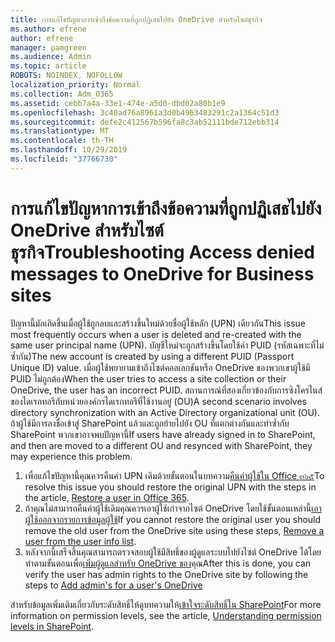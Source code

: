 ```yaml
---
title: การแก้ไขปัญหาการเข้าถึงข้อความที่ถูกปฏิเสธไปยัง OneDrive สำหรับไซต์ธุรกิจ
ms.author: efrene
author: efrene
manager: pamgreen
ms.audience: Admin
ms.topic: article
ROBOTS: NOINDEX, NOFOLLOW
localization_priority: Normal
ms.collection: Adm_O365
ms.assetid: cebb7a4a-33e1-474e-a5d0-dbd02a80b1e9
ms.openlocfilehash: 3c40ad76a8961a3d0b4963483291c2a1364c51d3
ms.sourcegitcommit: defe2c412567b596fa8c3ab52111bde712ebb314
ms.translationtype: MT
ms.contentlocale: th-TH
ms.lasthandoff: 10/29/2019
ms.locfileid: "37766730"
---
```

# <a name="troubleshooting-access-denied-messages-to-onedrive-for-business-sites"></a><span data-ttu-id="cb294-102">การแก้ไขปัญหาการเข้าถึงข้อความที่ถูกปฏิเสธไปยัง OneDrive สำหรับไซต์ธุรกิจ</span><span class="sxs-lookup"><span data-stu-id="cb294-102">Troubleshooting Access denied messages to OneDrive for Business sites</span></span>

<span data-ttu-id="cb294-103">ปัญหานี้มักเกิดขึ้นเมื่อผู้ใช้ถูกลบและสร้างขึ้นใหม่ด้วยชื่อผู้ใช้หลัก (UPN) เดียวกัน</span><span class="sxs-lookup"><span data-stu-id="cb294-103">This issue most frequently occurs when a user is deleted and re-created with the same user principal name (UPN).</span></span> <span data-ttu-id="cb294-104">บัญชีใหม่จะถูกสร้างขึ้นโดยใช้ค่า PUID (รหัสเฉพาะที่ไม่ซ้ำกัน)</span><span class="sxs-lookup"><span data-stu-id="cb294-104">The new account is created by using a different PUID (Passport Unique ID) value.</span></span> <span data-ttu-id="cb294-105">เมื่อผู้ใช้พยายามเข้าถึงไซต์คอลเลกชันหรือ OneDrive ของพวกเขาผู้ใช้มี PUID ไม่ถูกต้อง</span><span class="sxs-lookup"><span data-stu-id="cb294-105">When the user tries to access a site collection or their OneDrive, the user has an incorrect PUID.</span></span> <span data-ttu-id="cb294-106">สถานการณ์ที่สองเกี่ยวข้องกับการซิงโครไนส์ของไดเรกทอรีกับหน่วยองค์กรไดเรกทอรีที่ใช้งานอยู่ (OU)</span><span class="sxs-lookup"><span data-stu-id="cb294-106">A second scenario involves directory synchronization with an Active Directory organizational unit (OU).</span></span> <span data-ttu-id="cb294-107">ถ้าผู้ใช้มีการลงชื่อเข้าสู่ SharePoint แล้วและถูกย้ายไปยัง OU ที่แตกต่างกันและทำซ้ำกับ SharePoint พวกเขาอาจพบปัญหานี้</span><span class="sxs-lookup"><span data-stu-id="cb294-107">If users have already signed in to SharePoint, and then are moved to a different OU and resynced with SharePoint, they may experience this problem.</span></span>

1. <span data-ttu-id="cb294-108">เพื่อแก้ไขปัญหานี้คุณควรคืนค่า UPN เดิมด้วยขั้นตอนในบทความ[คืนค่าผู้ใช้ใน Office ๓๖๕](https://docs.microsoft.com/office365/admin/add-users/restore-user?view=o365-worldwide)</span><span class="sxs-lookup"><span data-stu-id="cb294-108">To resolve this issue you should restore the original UPN with the steps in the article, [Restore a user in Office 365](https://docs.microsoft.com/office365/admin/add-users/restore-user?view=o365-worldwide).</span></span>
2. <span data-ttu-id="cb294-109">ถ้าคุณไม่สามารถคืนค่าผู้ใช้เดิมคุณควรเอาผู้ใช้เก่าจากไซต์ OneDrive โดยใช้ขั้นตอนเหล่านี้[เอาผู้ใช้ออกจากรายการข้อมูลผู้ใช้]()</span><span class="sxs-lookup"><span data-stu-id="cb294-109">If you cannot restore the original user you should remove the old user from the OneDrive site using these steps, [Remove a user from the user info list]().</span></span> 
3. <span data-ttu-id="cb294-110">หลังจากนี้เสร็จสิ้นคุณสามารถตรวจสอบผู้ใช้มีสิทธิ์ของผู้ดูแลระบบไปยังไซต์ OneDrive ได้โดยทำตามขั้นตอนเพื่อ[เพิ่มผู้ดูแลสำหรับ OneDrive ของ](https://docs.microsoft.com/sharepoint/manage-user-profiles?redirectSourcePath=%252fen-us%252farticle%252fmanage-user-profiles-in-the-sharepoint-admin-center-494bec9c-6654-41f0-920f-f7f937ea9723#add-and-remove-admins-for-a-users-onedrive)คุณ</span><span class="sxs-lookup"><span data-stu-id="cb294-110">After this is done, you can verify the user has admin rights to the OneDrive site by following the steps to [Add admin's for a user's OneDrive](https://docs.microsoft.com/sharepoint/manage-user-profiles?redirectSourcePath=%252fen-us%252farticle%252fmanage-user-profiles-in-the-sharepoint-admin-center-494bec9c-6654-41f0-920f-f7f937ea9723#add-and-remove-admins-for-a-users-onedrive)</span></span>

<span data-ttu-id="cb294-111">สำหรับข้อมูลเพิ่มเติมเกี่ยวกับระดับสิทธิ์ให้ดูบทความให้[เข้าใจระดับสิทธิ์ใน SharePoint](https://docs.microsoft.com/sharepoint/understanding-permission-levels)</span><span class="sxs-lookup"><span data-stu-id="cb294-111">For more information on permission levels, see the article, [Understanding permission levels in SharePoint](https://docs.microsoft.com/sharepoint/understanding-permission-levels).</span></span>
